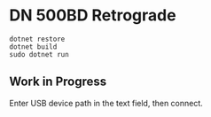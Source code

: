# DN 500BD Retrograde
```
dotnet restore
dotnet build
sudo dotnet run
```

## Work in Progress

Enter USB device path in the text field, then connect.


